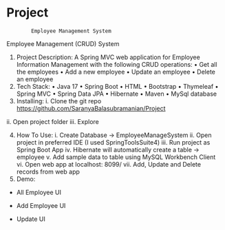 # Project
			Employee Management System

Employee Management (CRUD) System
1. Project Description:
A Spring MVC web application for Employee Information Management with the following CRUD operations:
•	Get all the employees
•	Add a new employee
•	Update an employee
•	Delete an employee
2. Tech Stack:
•	Java 17
•	Spring Boot
•	HTML
•	Bootstrap
•	Thymeleaf
•	Spring MVC
•	Spring Data JPA
•	Hibernate
•	Maven
•	MySql database
3. Installing:
i. Clone the git repo
https://github.com/SaranyaBalasubramanian/Project

ii. Open project folder
iii. Explore


4. How To Use:
i. Create Database -> EmployeeManageSystem
ii. Open project in preferred IDE (I used SpringToolsSuite4)
iii. Run project as Spring Boot App
iv. Hibernate will automatically create a table -> employee
v. Add sample data to table using MySQL Workbench Client
vi. Open web app at localhost: 8099/
vii. Add, Update and Delete records from web app
5. Demo:
- All Employee UI
 
- Add Employee UI
 
- Update UI
 
